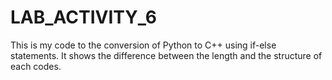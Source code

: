# LAB_ACTIVITY_6
This is my code to the conversion of Python to C++ using if-else statements. It shows the difference between the length and the structure of each codes. 
